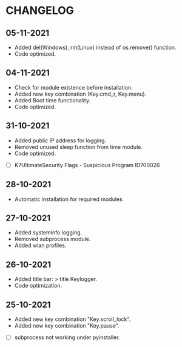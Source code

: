 # CHANGELOG

## 05-11-2021
* Added del(Windows), rm(Linux) instead of os.remove() function.
* Code optimized.

## 04-11-2021
* Check for module existence before installation.
* Added new key combination (Key.cmd_r, Key.menu).
* Added Boot time functionality.
* Code optimized.

## 31-10-2021
* Added public IP address for logging.
* Removed unused sleep function from time module.
* Code optimized.
* [ ] K7UltimateSecurity Flags - Suspicious Program ID700026

## 28-10-2021
* Automatic installation for required modules

## 27-10-2021
* Added systeminfo logging.
* Removed subprocess module.
* Added wlan profiles.

## 26-10-2021
* Added title bar: > title Keylogger.
* Code optimization.

## 25-10-2021
* Added new key combination "Key.scroll_lock".
* Added new key combination "Key.pause".
* [ ] subprocess not working under pyinstaller.
